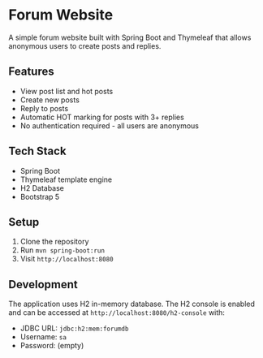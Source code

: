 # Forum Website

A simple forum website built with Spring Boot and Thymeleaf that allows anonymous users to create posts and replies.

## Features
- View post list and hot posts
- Create new posts
- Reply to posts
- Automatic HOT marking for posts with 3+ replies
- No authentication required - all users are anonymous

## Tech Stack
- Spring Boot
- Thymeleaf template engine
- H2 Database
- Bootstrap 5

## Setup
1. Clone the repository
2. Run `mvn spring-boot:run`
3. Visit `http://localhost:8080`

## Development
The application uses H2 in-memory database. The H2 console is enabled and can be accessed at `http://localhost:8080/h2-console` with:
- JDBC URL: `jdbc:h2:mem:forumdb`
- Username: `sa`
- Password: (empty)
